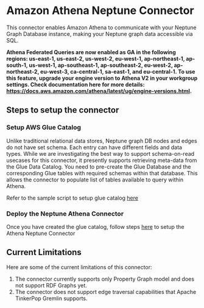# Amazon Athena Neptune Connector

This connector enables Amazon Athena to communicate with your Neptune Graph Database instance, making your Neptune graph data accessible via SQL.

**Athena Federated Queries are now enabled as GA in the following regions: us-east-1, us-east-2, us-west-2, eu-west-1, ap-northeast-1, ap-south-1, us-west-1, ap-southeast-1, ap-southeast-2, eu-west-2, ap-northeast-2, eu-west-3, ca-central-1, sa-east-1, and eu-central-1. To use this feature, upgrade your engine version to Athena V2 in your workgroup settings. Check documentation here for more details: https://docs.aws.amazon.com/athena/latest/ug/engine-versions.html.**

## Steps to setup the connector

### Setup AWS Glue Catalog

Unlike traditional relational data stores, Neptune graph DB nodes and edges do not have set schema. Each entry can have different fields and data types. While we are investigating the best way to support schema-on-read usecases for this connector, it presently supports retrieving meta-data from the Glue Data Catalog. You need to pre-create the Glue Database and the corresponding Glue tables with required schemas within that database. This allows the connector to populate list of tables available to query within Athena. 

Refer to the sample script to setup glue catalog [here](./aws-glue-sample-scripts)

### Deploy the Neptune Athena Connector

Once you have created the glue catalog,  follow steps [here](./neptune-connector-setup) to setup the Athena Neptune Connector

## Current Limitations

Here are some of the current limitations of this connector:

1. The connector currently supports only Property Graph model and does not support RDF Graphs yet.
2. The connector does not support edge traversal capabilities that Apache TinkerPop Gremlin supports. 



